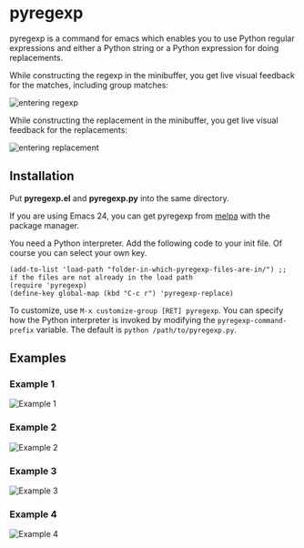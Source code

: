 # pyregexp

pyregexp is a command for emacs which enables you to use Python regular expressions and either a Python string or a Python expression for doing replacements.

While constructing the regexp in the minibuffer, you get live visual feedback for the matches, including group matches:

![entering regexp](https://github.com/benma/pyregexp/raw/master/screenshots/pyregexp0A.png)

While constructing the replacement in the minibuffer, you get live visual feedback for the replacements:

![entering replacement](https://github.com/benma/pyregexp/raw/master/screenshots/pyregexp0B.png)

## Installation

Put **pyregexp.el** and **pyregexp.py** into the same directory. 

If you are using Emacs 24, you can get pyregexp from [melpa](http://melpa.milkbox.net/) with the package manager.

You need a Python interpreter.
Add the following code to your init file. Of course you can select your own key.

```Lisp
(add-to-list 'load-path "folder-in-which-pyregexp-files-are-in/") ;; if the files are not already in the load path
(require 'pyregexp)
(define-key global-map (kbd "C-c r") 'pyregexp-replace)
```

To customize, use `M-x customize-group [RET] pyregexp`. You can specify how the Python interpreter is invoked by modifying the `pyregexp-command-prefix` variable. The default is `python /path/to/pyregexp.py`.

## Examples

### Example 1
![Example 1](https://github.com/benma/pyregexp/raw/master/screenshots/pyregexp1.png)
### Example 2
![Example 2](https://github.com/benma/pyregexp/raw/master/screenshots/pyregexp2.png)
### Example 3
![Example 3](https://github.com/benma/pyregexp/raw/master/screenshots/pyregexp3.png)
### Example 4
![Example 4](https://github.com/benma/pyregexp/raw/master/screenshots/pyregexp4.png)